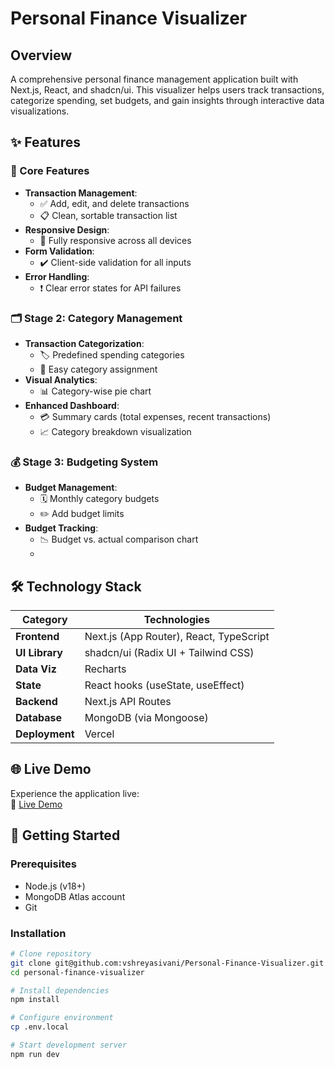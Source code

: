 # Personal Finance Visualizer

## Overview
A comprehensive personal finance management application built with Next.js, React, and shadcn/ui. This visualizer helps users track transactions, categorize spending, set budgets, and gain insights through interactive data visualizations.

## ✨ Features

### 📌 Core Features
- **Transaction Management**:
  - ✅ Add, edit, and delete transactions
  - 📋 Clean, sortable transaction list
- **Responsive Design**:
  - 📱 Fully responsive across all devices
- **Form Validation**:
  - ✔️ Client-side validation for all inputs
- **Error Handling**:
  - ❗ Clear error states for API failures

### 🗂️ Stage 2: Category Management
- **Transaction Categorization**:
  - 🏷️ Predefined spending categories
  - 🔄 Easy category assignment
- **Visual Analytics**:
  - 📊 Category-wise pie chart
- **Enhanced Dashboard**:
  - 💳 Summary cards (total expenses, recent transactions)
  - 📈 Category breakdown visualization

### 💰 Stage 3: Budgeting System
- **Budget Management**:
  - 🗓️ Monthly category budgets
  - ✏️ Add budget limits
- **Budget Tracking**:
  - 📉 Budget vs. actual comparison chart
  - 

## 🛠️ Technology Stack
| Category       | Technologies                          |
|----------------|---------------------------------------|
| **Frontend**   | Next.js (App Router), React, TypeScript|
| **UI Library** | shadcn/ui (Radix UI + Tailwind CSS)   |
| **Data Viz**   | Recharts                              |
| **State**      | React hooks (useState, useEffect)     |
| **Backend**    | Next.js API Routes                    |
| **Database**   | MongoDB (via Mongoose)                |
| **Deployment** | Vercel                                |

## 🌐 Live Demo
Experience the application live:  
🔗 [Live Demo](https://personal-finance-visualizer.vercel.app)

## 🚀 Getting Started

### Prerequisites
- Node.js (v18+)
- MongoDB Atlas account
- Git

### Installation
```bash
# Clone repository
git clone git@github.com:vshreyasivani/Personal-Finance-Visualizer.git
cd personal-finance-visualizer

# Install dependencies
npm install

# Configure environment
cp .env.local

# Start development server
npm run dev
